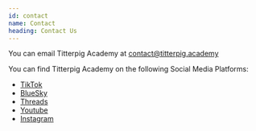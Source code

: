 ```yaml
---
id: contact
name: Contact
heading: Contact Us
---
```


You can email Titterpig Academy at [contact@titterpig.academy](mailto:contact@titterpig.academy)

You can find Titterpig Academy on the following Social Media Platforms:
- [TikTok](https://tiktok.com/@titterpigacademy)
- [BlueSky](https://bsky.app/profile/titterpig.academy)
- [Threads](https://threads.net/@titterpigacademy)
- [Youtube](https://youtube.com/@TitterpigAcademy)
- [Instagram](https://www.instagram.com/titterpigacademy)



